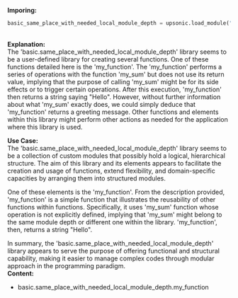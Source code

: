 <b class="custom_code_highlight_green">Imporing:</b><br>
```python
basic_same_place_with_needed_local_module_depth = upsonic.load_module("basic.same_place_with_needed_local_module_depth")
```
<br><b class="custom_code_highlight_green">Explanation:</b><br>The 'basic.same_place_with_needed_local_module_depth' library seems to be a user-defined library for creating several functions. One of these functions detailed here is the 'my_function'. The 'my_function' performs a series of operations with the function 'my_sum' but does not use its return value, implying that the purpose of calling 'my_sum' might be for its side effects or to trigger certain operations. After this execution, 'my_function' then returns a string saying "Hello". However, without further information about what 'my_sum' exactly does, we could simply deduce that 'my_function' returns a greeting message. Other functions and elements within this library might perform other actions as needed for the application where this library is used.

<b class="custom_code_highlight_green">Use Case:</b><br>The 'basic.same_place_with_needed_local_module_depth' library seems to be a collection of custom modules that possibly hold a logical, hierarchical structure. The aim of this library and its elements appears to facilitate the creation and usage of functions, extend flexibility, and domain-specific capacities by arranging them into structured modules.

One of these elements is the 'my_function'. From the description provided, 'my_function' is a simple function that illustrates the reusability of other functions within functions. Specifically, it uses 'my_sum' function whose operation is not explicitly defined, implying that 'my_sum' might belong to the same module depth or different one within the library. 'my_function', then, returns a string "Hello". 

In summary, the 'basic.same_place_with_needed_local_module_depth' library appears to serve the purpose of offering functional and structural capability, making it easier to manage complex codes through modular approach in the programming paradigm.
<br><b class="custom_code_highlight_green">Content:</b><br>
  - basic.same_place_with_needed_local_module_depth.my_function
